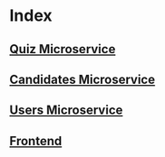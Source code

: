 <h1>Index</h1>

<h2><a href="./quiz/index.html">Quiz Microservice</a></h2>
<h2><a href="./candidates/index.html">Candidates Microservice</a></h2>
<h2><a href="./users/index.html">Users Microservice</a></h2>
<h2><a href="./frontend/index.html">Frontend</a></h2>
